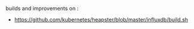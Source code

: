 
builds and improvements on :
 - https://github.com/kubernetes/heapster/blob/master/influxdb/build.sh
 
 